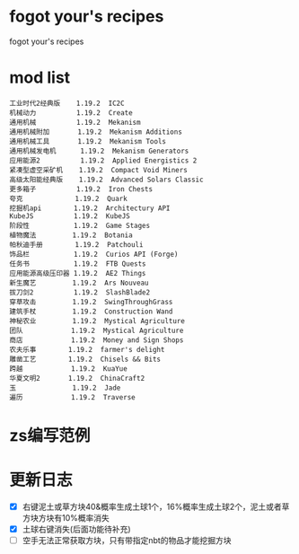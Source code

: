 # fogot your's recipes
fogot your's recipes

# mod list
    工业时代2经典版    1.19.2  IC2C
    机械动力          1.19.2  Create
    通用机械          1.19.2  Mekanism
    通用机械附加       1.19.2  Mekanism Additions
    通用机械工具       1.19.2  Mekanism Tools
    通用机械发电机      1.19.2  Mekanism Generators
    应用能源2          1.19.2  Applied Energistics 2
    紧凑型虚空采矿机    1.19.2  Compact Void Miners
    高级太阳能经典版    1.19.2  Advanced Solars Classic
    更多箱子          1.19.2  Iron Chests
    夸克             1.19.2  Quark
    挖掘机api        1.19.2  Architectury API
    KubeJS          1.19.2  KubeJS
    阶段性           1.19.2  Game Stages
    植物魔法         1.19.2  Botania
    帕秋迪手册        1.19.2  Patchouli
    饰品栏           1.19.2  Curios API (Forge)
    任务书           1.19.2  FTB Quests
    应用能源高级压印器 1.19.2  AE2 Things
    新生魔艺         1.19.2  Ars Nouveau
    拔刀剑2          1.19.2  SlashBlade2
    穿草攻击         1.19.2  SwingThroughGrass
    建筑手杖         1.19.2  Construction Wand
    神秘农业         1.19.2  Mystical Agriculture
    团队            1.19.2  Mystical Agriculture
    商店            1.19.2  Money and Sign Shops
    农夫乐事        1.19.2  farmer's delight
    雕凿工艺        1.19.2  Chisels && Bits
    跨越            1.19.2  KuaYue
    华夏文明2       1.19.2  ChinaCraft2
    玉              1.19.2  Jade
    遍历            1.19.2  Traverse

# zs编写范例

# 更新日志
-[x] 右键泥土或草方块40&概率生成土球1个，16%概率生成土球2个，泥土或者草方块方块有10%概率消失
-[x] 土球右键消失(后面功能待补充)
-[ ] 空手无法正常获取方块，只有带指定nbt的物品才能挖掘方块
